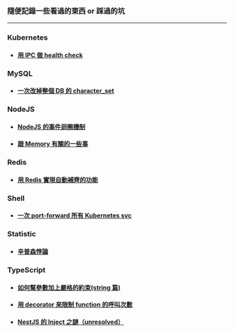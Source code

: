 ### 隨便記錄一些看過的東西 or 踩過的坑

---

### Kubernetes

- #### [用 IPC 做 health check](./kubernetes/ipc-health-check/note.md)

### MySQL

- #### [一次改掉整個 DB 的 character_set](./mysql/update-character-set/note.md)

### NodeJS

- #### [NodeJS 的事件迴圈機制](./nodejs/event-loop/note.md)

- #### [跟 Memory 有關的一些事](./nodejs/memory/note.md)

### Redis

- #### [用 Redis 實現自動補齊的功能](./redis/auto-complete/note.md)

### Shell

- #### [一次 port-forward 所有 Kubernetes svc](./shell/kubectl-port-forward/note.md)

### Statistic

- #### [辛普森悖論](./statistic/simpson-paradox/note.md)

### TypeScript

- #### [如何幫參數加上嚴格的約束(string 篇)](./typescript/parameter-constraint/note.md)

- #### [用 decorator 來限制 function 的呼叫次數](./typescript/decorator-once/note.md)

- #### [NestJS 的 Inject 之謎（unresolved）](./typescript/injection-of-nest/note.md)
